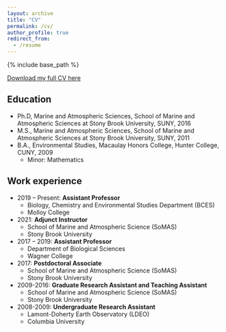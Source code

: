 ```yaml
---
layout: archive
title: "CV"
permalink: /cv/
author_profile: true
redirect_from:
  - /resume
---
```


{% include base_path %}

[Download my full CV here](http://lizsuter.github.io/files/CV.pdf)

## Education

* Ph.D, Marine and Atmospheric Sciences, School of Marine and Atmospheric Sciences at Stony Brook University, SUNY, 2016
* M.S., Marine and Atmospheric Sciences, School of Marine and Atmospheric Sciences at Stony Brook University, SUNY, 2011
* B.A., Environmental Studies, Macaulay Honors College, Hunter College, CUNY, 2009
	* Minor: Mathematics



## Work experience

* 2019 – Present: **Assistant Professor**
	* Biology, Chemistry and Environmental Studies Department (BCES)
	* Molloy College
* 2021: **Adjunct Instructor**
	* School of Marine and Atmospheric Science (SoMAS)
	* Stony Brook University
* 2017 – 2019: **Assistant Professor**
	* Department of Biological Sciences
	* Wagner College
* 2017:	**Postdoctoral Associate**
	* School of Marine and Atmospheric Science (SoMAS)
	* Stony Brook University
* 2009-2016: **Graduate Research Assistant and Teaching Assistant**
	* School of Marine and Atmospheric Science (SoMAS)
	* Stony Brook University
* 2008-2009: **Undergraduate Research Assistant**
	* Lamont-Doherty Earth Observatory (LDEO)
	* Columbia University
